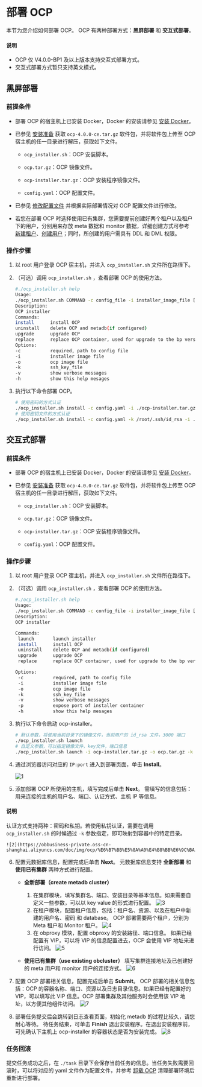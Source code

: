 # 部署 OCP

本节为您介绍如何部署 OCP。
OCP 有两种部署方式：**黑屏部署** 和 **交互式部署**。

  <main id="notice" type='explain'>
    <h4>说明</h4>
    <ul>
    <li>OCP 仅 V4.0.0-BP1 及以上版本支持交互式部署方式。</li>
    <li>交互式部署方式暂只支持英文模式。</li>
    </ul>
  </main>

## 黑屏部署

### 前提条件

* 部署 OCP 的宿主机上已安装 Docker，Docker 的安装请参见 [安装 Docker](900.deploy-appendix/100.install-docker.md)。

* 已参见 [安装准备](../300.deployment-guide/400.installation-preparation.md) 获取 `ocp-4.0.0-ce.tar.gz` 软件包，并将软件包上传至 OCP 宿主机的任一目录进行解压，获取如下文件。

  * `ocp_installer.sh`：OCP 安装脚本。

  * `ocp.tar.gz`：OCP 镜像文件。

  * `ocp-installer.tar.gz`：OCP 安装程序镜像文件。

  * `config.yaml`：OCP 配置文件。
* 已参见 [修改配置文件](../300.deployment-guide/500.modify-conf-file.md) 并根据实际部署情况对 OCP 配置文件进行修改。

* 若您在部署 OCP 时选择使用已有集群，您需要提前创建好两个租户以及租户下的用户，分别用来存放 meta 数据和 monitor 数据，详细创建方式可参考 [新建租户](https://www.oceanbase.com/docs/community-observer-cn-10000000000901642)、[创建用户](https://www.oceanbase.com/docs/community-observer-cn-10000000000902264)；同时，所创建的用户需具有 DDL 和 DML 权限。

### 操作步骤

1. 以 root 用户登录 OCP 宿主机，并进入 `ocp_installer.sh` 文件所在路径下。
2. （可选）调用 `ocp_installer.sh` ，查看部署 OCP 的使用方法。

   ```bash
   #./ocp_installer.sh help
   Usage:
   ./ocp_installer.sh COMMAND -c config_file -i installer_image_file [-o ocp_image_file] [-k ssh_key_file] [-v] [-h]
   Description:
   OCP installer
   Commands:
   install      install OCP
   uninstall    delete OCP and metadb(if configured)
   upgrade      upgrade OCP
   replace      replace OCP container, used for upgrade to the bp version, or just restart
   Options:
   -c           required, path to config file
   -i           installer image file
   -o           ocp image file
   -k           ssh_key_file
   -v           show verbose messages
   -h           show this help mesages
   ```

3. 执行以下命令部署 OCP。

    ```bash
   # 使用密码的方式认证
   ./ocp_installer.sh install -c config.yaml -i ./ocp-installer.tar.gz -o ./ocp.tar.gz
   # 使用密钥文件的方式认证
   ./ocp_installer.sh install -c config.yaml -k /root/.ssh/id_rsa -i ./ocp-installer.tar.gz -o ./ocp.tar.gz
   ```

## 交互式部署

### 前提条件

* 部署 OCP 的宿主机上已安装 Docker，Docker 的安装请参见 [安装 Docker](900.deploy-appendix/100.install-docker.md)。

* 已参见 [安装准备](../300.deployment-guide/400.installation-preparation.md) 获取 `ocp-4.0.0-ce.tar.gz` 软件包，并将软件包上传至 OCP 宿主机的任一目录进行解压，获取如下文件。

  * `ocp_installer.sh`：OCP 安装脚本。

  * `ocp.tar.gz`：OCP 镜像文件。

  * `ocp-installer.tar.gz`：OCP 安装程序镜像文件。

  * `config.yaml`：OCP 配置文件。

### 操作步骤

1. 以 root 用户登录 OCP 宿主机，并进入 `ocp_installer.sh` 文件所在路径下。
2. （可选）调用 `ocp_installer.sh` ，查看部署 OCP 的使用方法。

    ```bash
   #./ocp_installer.sh help
   Usage:
   ./ocp_installer.sh COMMAND -c config_file -i installer_image_file [-o ocp_image_file] [-k ssh_key_file] [-v] [-h]
   Description:
   OCP installer

   Commands:
     launch       launch installer
     install      install OCP
     uninstall    delete OCP and metadb(if configured)
     upgrade      upgrade OCP
     replace      replace OCP container, used for upgrade to the bp version, or just restart

   Options:
     -c           required, path to config file
     -i           installer image file
     -o           ocp image file
     -k           ssh_key_file
     -v           show verbose messages
     -p           expose port of installer container
     -h           show this help mesages
   ```

3. 执行以下命令启动 ocp-installer。

   ```bash
   # 默认参数，将使用当前目录下的镜像文件，当前用户的 id_rsa 文件，3000 端口
   ./ocp_installer.sh launch
   # 自定义参数，可以指定镜像文件，key文件，端口信息
   ./ocp_installer.sh launch -i ocp-installer.tar.gz -o ocp.tar.gz -k /root/.ssh/id_rsa -p 3000
    ```

4. 通过浏览器访问对应的 `IP:port` 进入到部署页面，单击 **Install**。

    ![1](https://obbusiness-private.oss-cn-shanghai.aliyuncs.com/doc/img/ocp/%E7%99%BB%E5%BD%95OCP.png)

5. 添加部署 OCP 所使用的主机，填写完成后单击 **Next**。
  需填写的信息包括：用来连接的主机的用户名、端口、认证方式、主机 IP 等信息。

  <main id="notice" type='explain'>
    <h4>说明</h4>
    <p>认证方式支持两种：密码和私钥。若使用私钥认证，需要在调用 <code>ocp_installer.sh</code> 的时候通过 <code>-k</code> 参数指定，即可映射到容器中的特定目录。</p>
  </main>
  
    ![2](https://obbusiness-private.oss-cn-shanghai.aliyuncs.com/doc/img/ocp/%E6%B7%BB%E5%8A%A0%E4%B8%BB%E6%9C%BA.png)

6. 配置元数据库信息，配置完成后单击 **Next**。
   元数据库信息支持 **全新部署** 和 **使用已有集群** 两种方式进行配置。
   * **全新部署（create metadb cluster）**
      1. 在集群模块，填写集群名、端口、安装目录等基本信息。如果需要自定义一些参数，可以以 key value 的形式进行配置。
      ![3](https://obbusiness-private.oss-cn-shanghai.aliyuncs.com/doc/img/ocp/%E5%85%A8%E6%96%B0%E9%83%A8%E7%BD%B2.png)
      2. 在租户模块，配置租户信息，包括：租户名、资源、以及在租户中新建的用户名、密码 和 database。
      OCP 部署需要两个租户，分别为 Meta 租户和 Monitor 租户。
      ![4](https://obbusiness-private.oss-cn-shanghai.aliyuncs.com/doc/img/ocp/%E7%A7%9F%E6%88%B7%E4%BF%A1%E6%81%AF.png)
      3. 在 obproxy 模块，配置 obproxy 的安装路径、端口信息。
      如果已经配置有 VIP，可以将 VIP 的信息配置进去，OCP 会使用 VIP 地址来进行访问。
      ![5](https://obbusiness-private.oss-cn-shanghai.aliyuncs.com/doc/img/ocp/obproxy.png)

   * **使用已有集群（use existing obcluster）**
      填写集群连接地址及已创建好的 meta 用户和 monitor 用户的连接方式。
      ![6](https://obbusiness-private.oss-cn-shanghai.aliyuncs.com/doc/img/ocp/%E4%BD%BF%E7%94%A8%E5%B7%B2%E6%9C%89%E9%9B%86%E7%BE%A4.png)

7. 配置 OCP 部署相关信息，配置完成后单击 **Submit**。
   OCP 部署的相关信息包括：OCP 的容器名称、端口、资源以及日志目录信息。如果已经有配置好的 VIP，可以填写此 VIP 信息。OCP 部署集群及其他服务时会使用该 VIP 地址，以方便其他组件访问。
   ![7](https://obbusiness-private.oss-cn-shanghai.aliyuncs.com/doc/img/ocp/%E5%AE%89%E8%A3%85%E5%8D%87%E7%BA%A7ocp.png)

8. 部署任务提交后会跳转到日志查看页面，初始化 metadb 的过程比较久，请您耐心等待。
   待任务结束，可单击 **Finish** 退出安装程序。在退出安装程序前，可先确认下主机上 ocp-installer 的容器状态是否为安装完成。
   ![8](https://obbusiness-private.oss-cn-shanghai.aliyuncs.com/doc/img/ocp/%E6%8F%90%E4%BA%A4%E4%BB%BB%E5%8A%A1.png)

### 任务回滚

提交任务成功之后，在 `./task` 目录下会保存当前任务的信息。当任务失败需要回滚时，可以将对应的 yaml 文件作为配置文件，并参考 [卸载 OCP](900.deploy-appendix/200.uninstall-ocp.md) 清理部署环境后重新进行部署。

